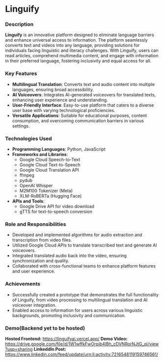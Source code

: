 # Linguify

### Description
**Linguify** is an innovative platform designed to eliminate language barriers and enhance universal access to information. The platform seamlessly converts text and videos into any language, providing solutions for individuals facing linguistic and literacy challenges. With Linguify, users can read articles, comprehend multimedia content, and engage with information in their preferred language, fostering inclusivity and equal access for all.

### Key Features
- **Multilingual Translation**: Converts text and audio content into multiple languages, ensuring broad accessibility.
- **AI Voiceovers**: Integrates AI-generated voiceovers for translated texts, enhancing user experience and understanding.
- **User-Friendly Interface**: Easy-to-use platform that caters to a diverse user base with varying technological proficiencies.
- **Versatile Applications**: Suitable for educational purposes, content consumption, and overcoming communication barriers in various settings.

### Technologies Used
- **Programming Languages**: Python, JavaScript
- **Frameworks and Libraries**: 
  - Google Cloud Speech-to-Text
  - Google Cloud Text-to-Speech
  - Google Cloud Translation API
  - ffmpeg
  - pydub
  - OpenAI Whisper
  - M2M100 Tokenizer (Meta)
  - XLM-RoBERTa (Hugging Face)
- **APIs and Tools**: 
  - Google Drive API for video download
  - gTTS for text-to-speech conversion

### Role and Responsibilities
- Developed and implemented algorithms for audio extraction and transcription from video files.
- Utilized Google Cloud APIs to translate transcribed text and generate AI voiceovers.
- Integrated translated audio back into the video, ensuring synchronization and quality.
- Collaborated with cross-functional teams to enhance platform features and user experience.

### Achievements
- Successfully created a prototype that demonstrates the full functionality of Linguify, from video processing to multilingual translation and AI voiceover integration.
- Enabled access to information for users across various linguistic backgrounds, promoting inclusivity and communication.

### Demo(Backend yet to be hosted)
**Hosted Frontend:** https://linguifyai.vercel.app/
**Demo Video:** https://drive.google.com/file/d/1W1wffkFwOrpib4lBh_cDVNRorNJtG_qi/view?usp=sharing
**LinkeddIn Post:** https://www.linkedin.com/feed/update/urn:li:activity:7216548119159746561/
